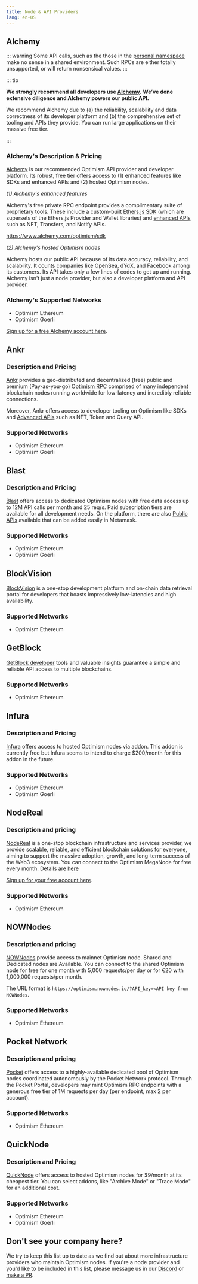```yaml
---
title: Node & API Providers
lang: en-US
---
```


## Alchemy


::: warning
Some API calls, such as the those in the [personal namespace](https://geth.ethereum.org/docs/rpc/ns-personal) make no sense in a shared environment.
Such RPCs are either totally unsupported, or will return nonsensical values.
:::

::: tip

**We strongly recommend all developers use [Alchemy](https://www.alchemy.com/optimism).** 
**We’ve done extensive diligence and Alchemy powers our public API.** 

We recommend Alchemy due to (a) the reliability, scalability and data correctness of its developer platform and (b) the comprehensive set of tooling and APIs they provide. You can run large applications on their massive free tier. 

::: 
### Alchemy's Description & Pricing

[Alchemy](https://docs.alchemy.com/reference/optimism-api-quickstart/?a=818c11a8da) is our recommended Optimism API provider and developer platform. Its robust, free tier offers access to (1) enhanced features like SDKs and enhanced APIs and (2) hosted Optimism nodes.

_(1) Alchemy's enhanced features_

Alchemy's free private RPC endpoint provides a complimentary suite of proprietary tools. 
These include a custom-built [Ethers.js SDK](https://www.alchemy.com/sdk/?a=818c11a8da) (which are supersets of the Ethers.js Provider and Wallet libraries) and [enhanced APIs](https://www.alchemy.com/enhanced-apis/?a=818c11a8da) such as NFT, Transfers, and Notify APIs.

https://www.alchemy.com/optimism/sdk

_(2) Alchemy's hosted Optimism nodes_

Alchemy hosts our public API because of its data accuracy, reliability, and scalability. 
It counts companies like OpenSea, dYdX, and Facebook among its customers. 
Its API takes only a few lines of codes to get up and running. Alchemy isn't just a node provider, but also a developer platform and API provider.


### Alchemy's Supported Networks

- Optimism Ethereum
- Optimism Goerli

[Sign up for a free Alchemy account here](https://www.alchemy.com/optimism).

## Ankr

### Description and Pricing

[Ankr](https://www.ankr.com/) provides a geo-distributed and decentralized (free) public and premium (Pay-as-you-go) [Optimism RPC](https://www.ankr.com/rpc/optimism/) comprised of many independent blockchain nodes running worldwide for low-latency and incredibly reliable connections. 

Moreover, Ankr offers access to developer tooling on Optimism like SDKs and [Advanced APIs](https://www.ankr.com/advanced-api/) such as NFT, Token and Query API. 

### Supported Networks

- Optimism Ethereum
- Optimism Goerli


## Blast

### Description and Pricing

[Blast](https://blastapi.io/) offers access to dedicated Optimism nodes with free data access up to 12M API calls per month and 25 req/s. Paid subscription tiers are available for all development needs.
On the platform, there are also [Public APIs](https://blastapi.io/public-api/optimism) available that can be added easily in Metamask.

### Supported Networks

- Optimism Ethereum
- Optimism Goerli

## BlockVision

[BlockVision](https://blockvision.org/) is a one-stop development platform and on-chain data retrieval portal for developers that boasts impressively low-latencies and high availability.

### Supported Networks

- Optimism Ethereum

## GetBlock

[GetBlock developer](https://getblock.io/en/nodes/optimism/) tools and valuable insights guarantee a simple and reliable API access to multiple blockchains.


### Supported Networks

- Optimism Ethereum


## Infura

### Description and Pricing

[Infura](https://infura.io) offers access to hosted Optimism nodes via addon.
This addon is currently free but Infura seems to intend to charge $200/month for this addon in the future.

### Supported Networks

- Optimism Ethereum
- Optimism Goerli



## NodeReal

### Description and pricing

[NodeReal](https://nodereal.io/) is a one-stop blockchain infrastructure and services provider, we provide scalable, reliable, and efficient blockchain solutions for everyone, aiming to support the massive adoption, growth, and long-term success of the Web3 ecosystem. You can connect to the Optimism MegaNode for free every month. Details are [here](https://nodereal.io/pricing)

[Sign up for your free account here](https://nodereal.io/meganode).

### Supported Networks

- Optimism Ethereum



## NOWNodes

### Description and pricing

[NOWNodes](https://nownodes.io/nodes/optimism) provide access to mainnet Optimism node. Shared and Dedicated nodes are Available. You can connect to the shared Optimism node for free for one month with 5,000 requests/per day or for €20 with 1,000,000 requests/per month.

The URL format is `https://optimism.nownodes.io/?API_key=<API key from NOWNodes`.

### Supported Networks

- Optimism Ethereum




## Pocket Network

### Description and pricing

[Pocket](https://www.portal.pokt.network/) offers access to a highly-available dedicated pool of Optimism nodes coordinated autonomously by the Pocket Network protocol. Through the Pocket Portal, developers may mint Optimism RPC endpoints with a generous free tier of 1M requests per day (per endpoint, max 2 per account).

### Supported Networks

- Optimism Ethereum


## QuickNode

### Description and Pricing

[QuickNode](https://www.quicknode.com/) offers access to hosted Optimism nodes for $9/month at its cheapest tier.
You can select addons, like "Archive Mode" or "Trace Mode" for an additional cost.

### Supported Networks

- Optimism Ethereum
- Optimism Goerli



## Don't see your company here?

We try to keep this list up to date as we find out about more infrastructure providers who maintain Optimism nodes.
If you're a node provider and you'd like to be included in this list, please message us in our [Discord](https://discord-gateway.optimism.io) or [make a PR](https://github.com/ethereum-optimism/community-hub/pulls). 
